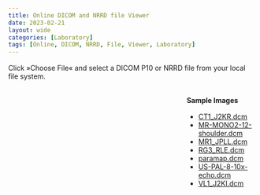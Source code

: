 ```yaml
---
title: Online DICOM and NRRD file Viewer
date: 2023-02-21
layout: wide
categories: [Laboratory]
tags: [Online, DICOM, NRRD, File, Viewer, Laboratory]
---
```

<style>
/* Paragraph */
article > p {
   padding: 0 2rem;
}

p {
   margin: 1rem 0;
}

/* Viewer */
.viewer {
   box-sizing: border-box;
   height: 100%;
   border-top: 1px solid var(--main-border-color);
   height: calc(100vh - 128px - 3.7rem);
}

.viewer-row {
   display: flex;
   height: calc(100% - 4rem);
}

.viewer-column-70 {
   flex: 70%;
   width: 70%;
   height: 100%;
}

.viewer-column-30 {
   flex: 30%;
   width: 30%;
   height: 100%;
   padding-left: 2rem;
}

/* Canvas */
x3d-canvas {
   width: 100%;
   height: 100%;
   aspect-ratio: unset;
}

/* Buttons */
.viewer strong {
   color: var(--h2-color);
}

.viewer .toolbar {
   box-sizing: border-box;
   border-top: 1px solid var(--main-border-color);
}

#dicom-buttons {
   padding: 0 2rem;
}

#dicom-buttons input {
   margin-right: 1.5rem;
}

#dicom-buttons input:last-child {
   margin-right: 0;
}
</style>

<script type="module" src="/x_ite/assets/laboratory/dicom/dicom.mjs"></script>

<p>Click »Choose File« and select a DICOM P10 or NRRD file from your local file system.</p>

<div class="viewer">
   <div class="viewer-row">
      <div class="viewer-column-70">
         <x3d-canvas splashScreen="false" src="/x_ite/assets/laboratory/dicom/dicom.x3d"></x3d-canvas>
      </div>
      <div class="viewer-column-30">
         <p><strong>Sample Images</strong></p>
         <ul id="dicom-samples">
            <li><a href="/x_ite/assets/laboratory/dicom/datasets/CT1_J2KR.dcm">CT1_J2KR.dcm</a></li>
            <li><a href="/x_ite/assets/laboratory/dicom/datasets/MR-MONO2-12-shoulder.dcm">MR-MONO2-12-shoulder.dcm</a></li>
            <li><a href="/x_ite/assets/laboratory/dicom/datasets/MR1_JPLL.dcm">MR1_JPLL.dcm</a></li>
            <li><a href="/x_ite/assets/laboratory/dicom/datasets/RG3_RLE.dcm">RG3_RLE.dcm</a></li>
            <li><a href="/x_ite/assets/laboratory/dicom/datasets/paramap.dcm">paramap.dcm</a></li>
            <li><a href="/x_ite/assets/laboratory/dicom/datasets/US-PAL-8-10x-echo.dcm">US-PAL-8-10x-echo.dcm</a></li>
            <li><a href="/x_ite/assets/laboratory/dicom/datasets/VL1_J2KI.dcm">VL1_J2KI.dcm</a></li>
         </ul>
      </div>
   </div>
   <div class="toolbar">
      <p id="dicom-buttons"></p>
   </div>
</div>
